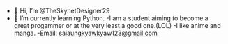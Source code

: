 - 👋 Hi, I’m @TheSkynetDesigner29
- 🌱 I’m currently learning Python.
-I am a student aiming to become a great progammer or at the very least a good one.(LOL)
-I like anime and manga.
-Email: saiaungkyawkyaw123@gmail.com



<!---
TheSkynetDesigner29/TheSkynetDesigner29 is a ✨ special ✨ repository because its `README.md` (this file) appears on your GitHub profile.
You can click the Preview link to take a look at your changes.
--->
